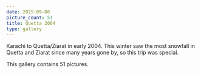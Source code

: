 ```yaml
---
date: 2025-09-08
picture_count: 51
title: Quetta 2004
type: gallery
---
```


Karachi to Quetta/Ziarat in early 2004. This winter saw the most snowfall in Quetta and Ziarat since many years gone by, so this trip was special.

This gallery contains 51 pictures.